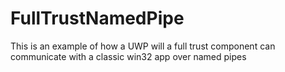 # FullTrustNamedPipe
This is an example of how a UWP will a full trust component can communicate with a classic win32 app over named pipes
